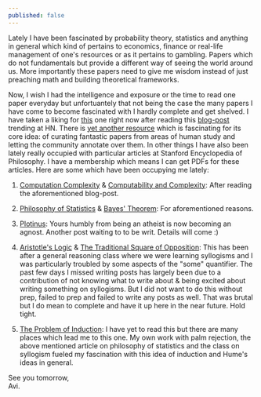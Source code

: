 ```yaml
---
published: false
---
```

Lately I have been fascinated by probability theory, statistics and anything in general which kind of pertains to economics, finance or real-life management of one's resources or as it pertains to gambling. Papers which do not fundamentals but provide a different way of seeing the world around us. More importantly these papers need to give me wisdom instead of just preaching math and building theoretical frameworks. 

Now, I wish I had the intelligence and exposure or the time to read one paper everyday but unfortuantely that not being the case the many papers I have come to become fascinated with I hardly complete and get shelved. I have taken a liking for [this](https://people.csail.mit.edu/costis/simplified.pdf "The Complexity of Computing Nash Equilibrium") one right now after reading this [blog-post](https://ristret.com/s/qk8wpt/philosophy_computational_complexity "The Philosophy Of Computation Complexity at Ristret") trending at HN. There is [yet another resource](http://fermatslibrary.com/ "Fermat's Library") which is fascinating for its core idea: of curating fantastic papers from areas of human study and letting the community annotate over them. In other things I have also been lately really occupied with particular articles at Stanford Encyclopedia of Philosophy. I have a membership which means I can get PDFs for these articles. Here are some which have been occupying me lately:

1. [Computation Complexity](https://plato.stanford.edu/entries/computational-complexity/ "Computation Complexity SEP entry") & [Computability and Complexity](https://plato.stanford.edu/entries/computability/ "Computability and Complexity SEP entry"): After reading the aforementioned blog-post.

2. [Philosophy of Statistics](https://plato.stanford.edu/entries/statistics/ "Philosophy of Statistics SEP entry") & [Bayes' Theorem](https://plato.stanford.edu/entries/bayes-theorem/ "Bayes' Theorem SEP entry"): For aforementioned reasons.

3. [Plotinus](https://plato.stanford.edu/entries/plotinus/ "Plotinus SEP entry"): Yours humbly from being an atheist is now becoming an agnost. Another post waiting to to be writ. Details will come :)

4. [Aristotle's Logic](https://plato.stanford.edu/entries/aristotle-logic/ "Aristotle's Logic SEP entry") & [The Traditional Square of Opposition](https://plato.stanford.edu/entries/square/ "The Traditional Square of Opposition SEP entry"): This has been after a general reasoning class where we were learning syllogisms and I was particularly troubled by some aspects of the "some" quantifier. The past few days I missed writing posts has largely been due to a contribution of not knowing what to write about & being excited about writing something on syllogisms. But I did not want to do this without prep, failed to prep and failed to write any posts as well. That was brutal but I do mean to complete and have it up here in the near future. Hold tight.

5. [The Problem of Induction](https://plato.stanford.edu/entries/induction-problem/ "The Problem of Induction SEP entry"): I have yet to read this but there are many places which lead me to this one. My own work with palm rejection, the above mentioned article on philosophy of statistics and the class on syllogism fueled my fascination with this idea of induction and Hume's ideas in general.

See you tomorrow,  
Avi.
